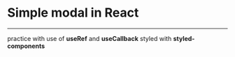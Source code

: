 # Simple modal in React

---

practice with use of **useRef** and **useCallback**
styled with **styled-components**
